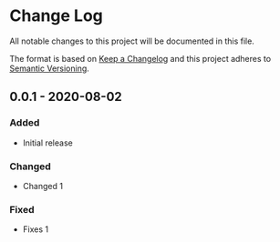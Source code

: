 # Change Log

All notable changes to this project will be documented in this file.

The format is based on [Keep a Changelog](http://keepachangelog.com) and this project adheres to [Semantic Versioning](http://semver.org).

## 0.0.1 - 2020-08-02

### Added

- Initial release

### Changed

- Changed 1

### Fixed

- Fixes 1

